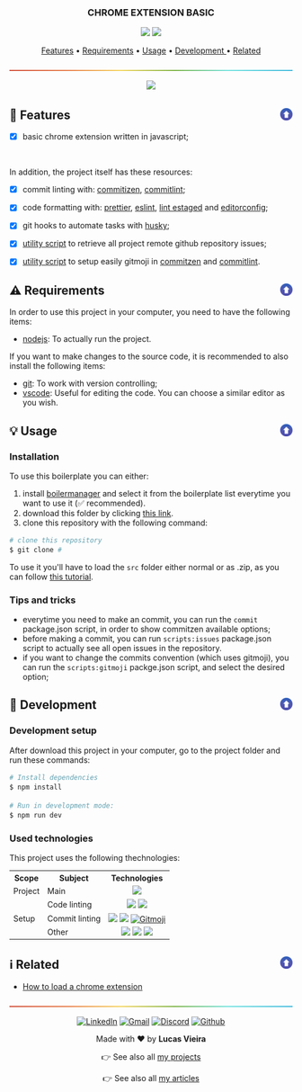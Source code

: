 <a name="TOC"></a>

<h3 align="center">
  CHROME EXTENSION BASIC
</h3>

<div align="center">
  <a href="https://nodejs.org/en/"><img src="https://img.shields.io/badge/made%20with-node-1f425f?logo=node.js&.svg" /></a>
  <a href="https://github.com/"><img src="https://badgen.net/badge/icon/github?icon=github&label"></a>
</div>

<p align="center">
  <a href="#dart-features">Features</a> • <a href="#warning-requirements">Requirements</a> • <a href="#bulb-usage">Usage</a> • <a href="#wrench-development">Development
</a> • <a href="#information_source-related">Related</a>
</p>

<a href="#"><img src="./.github/images/divider.png" /></a>


<div align="center" style="text-align: center;">
 <img src="https://i.giphy.com/media/XkQWSPJOO3XUG8nyT0/giphy.webp">
</div>

## :dart: Features</a><a href="#TOC"><img align="right" src="./.github/images/up_arrow.png" width="22"></a>

- [x] basic chrome extension written in javascript;
<br>

In addition, the project itself has these resources:
- [x] commit linting with: [commitizen](https://github.com/commitizen/cz-cli), [commitlint](https://github.com/conventional-changelog/commitlint);
- [x] code formatting with: [prettier](https://github.com/prettier/prettier), [eslint](https://github.com/eslint/eslint), [lint estaged](https://github.com/okonet/lint-staged) and [editorconfig](https://editorconfig.org/);
- [x] git hooks to automate tasks with [husky](https://github.com/typicode/husky);
- [x] [utility script](./scripts/github-issues.ts) to retrieve all project remote github repository issues;
- [x] [utility script](./scripts/gitmoji-setup.ts) to setup easily gitmoji in [commitzen](https://github.com/commitizen/cz-cli) and [commitlint](https://github.com/conventional-changelog/commitlint).


## :warning: Requirements<a href="#TOC"><img align="right" src="./.github/images/up_arrow.png" width="22"></a>

In order to use this project in your computer, you need to have the following items:

- [nodejs](https://nodejs.org/en/): To actually run the project.

If you want to make changes to the source code, it is recommended to also install the following items:

- [git](https://git-scm.com/): To work with version controlling;
- [vscode](https://code.visualstudio.com/): Useful for editing the code. You can choose a similar editor as you wish.

## :bulb: Usage<a href="#TOC"><img align="right" src="./.github/images/up_arrow.png" width="22"></a>

### Installation

To use this boilerplate you can either:

1. install [boilermanager](https://github.com/ts-boilerplate-land/boilermanager) and select it from the boilerplate list everytime you want to use it (✅ recommended).
2. download this folder by clicking [this link](https://download-directory.github.io/?url=https://github.com/lucasvtiradentes/boilermanager-boilerplates/tree/master/backend-projects/express-react-boilerplate).
3. clone this repository with the following command:

```bash
# clone this repository
$ git clone #
```

To use it you'll have to load the `src` folder either normal or as .zip, as you can follow [this tutorial](https://webkul.com/blog/how-to-install-the-unpacked-extension-in-chrome/).

### Tips and tricks

- everytime you need to make an commit, you can run the `commit` package.json script, in order to show commitzen available options;
- before making a commit, you can run `scripts:issues` package.json script to actually see all open issues in the repository.
- if you want to change the commits convention (which uses gitmoji), you can run the `scripts:gitmoji` packge.json script, and select the desired option;

## :wrench: Development<a href="#TOC"><img align="right" src="./.github/images/up_arrow.png" width="22"></a>

### Development setup

After download this project in your computer, go to the project folder and run these commands:

```bash
# Install dependencies
$ npm install

# Run in development mode:
$ npm run dev
```

### Used technologies

This project uses the following thechnologies:

<div align="center">
  <table>
    <tr>
      <th>Scope</th>
      <th>Subject</th>
      <th>Technologies</th>
    </tr>
    <tr>
      <td colspan="1">Project</td>
      <td>Main</td>
      <td align="center">
        <a href="https://nodejs.org/"><img src="https://img.shields.io/badge/node.js-339933?logo=nodedotjs&logoColor=white"></a>
      </td>
    </tr>
    <tr>
      <td rowspan="3">Setup</td>
      <td>Code linting</td>
      <td align="center">
        <a href="https://github.com/prettier/prettier"><img src="https://img.shields.io/badge/prettier-1A2C34?logo=prettier&logoColor=F7BA3E"></a>
        <a href="https://github.com/eslint/eslint"><img src="https://img.shields.io/badge/eslint-3A33D1?logo=eslint&logoColor=white"></a>
      </td>
    </tr>
    <tr>
      <!-- <td rowspan="2">Setup</td> -->
      <td>Commit linting</td>
      <td align="center">
      <a target="_blank" href="https://github.com/conventional-changelog/commitlint"><img src="https://img.shields.io/badge/commitlint-red?logo=commitlint&logoColor=white"></a>
      <a target="_blank" href="https://github.com/commitizen/cz-cli"><img src="https://img.shields.io/badge/commitizen-pink?logo=conventionalcommits&logoColor=white"></a>
      <a href="https://gitmoji.dev"><img
    src="https://img.shields.io/badge/gitmoji-%20😜%20😍-FFDD67.svg?style=flat-square"
    alt="Gitmoji"/></a>
      </td>
    </tr>
    <tr>
      <!-- <td rowspan="2">Setup</td> -->
      <td>Other</td>
      <td align="center">
        <a href="https://editorconfig.org/"><img src="https://img.shields.io/badge/editor%20Config-E0EFEF?logo=editorconfig&logoColor=000"></a>
        <a target="_blank" href="https://github.com/typicode/husky"><img src="https://img.shields.io/badge/🐶%20husky-green?logo=husky&logoColor=white"></a>
        <a target="_blank" href="https://github.com/okonet/lint-staged"><img src="https://img.shields.io/badge/🚫%20lint%20staged-yellow?&logoColor=white"></a>
      </td>
    </tr>
  </table>
</div>

## :information_source: Related<a href="#TOC"><img align="right" src="./.github/images/up_arrow.png" width="22"></a>

- [How to load a chrome extension](https://webkul.com/blog/how-to-install-the-unpacked-extension-in-chrome/)

<a href="#"><img src="./.github/images/divider.png" /></a>

<div align="center">
  <p>
    <a target="_blank" href="https://www.linkedin.com/in/lucasvtiradentes/"><img src="https://img.shields.io/badge/-linkedin-blue?logo=Linkedin&logoColor=white" alt="LinkedIn"></a>
    <a target="_blank" href="mailto:lucasvtiradentes@gmail.com"><img src="https://img.shields.io/badge/gmail-red?logo=gmail&logoColor=white" alt="Gmail"></a>
    <a target="_blank" href="https://discord.com/users/262326726892191744"><img src="https://img.shields.io/badge/discord-5865F2?logo=discord&logoColor=white" alt="Discord"></a>
    <a target="_blank" href="https://github.com/lucasvtiradentes/"><img src="https://img.shields.io/badge/github-gray?logo=github&logoColor=white" alt="Github"></a>
  </p>
  <p>Made with ❤️ by <b>Lucas Vieira</b></p>
  <p>👉 See also all <a href="https://github.com/lucasvtiradentes/lucasvtiradentes/blob/master/portfolio/PROJECTS.md#TOC">my projects</a></p>
  <p>👉 See also all <a href="https://github.com/lucasvtiradentes/my-tutorials/blob/master/README.md#TOC">my articles</a></p>
</div>
